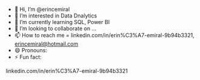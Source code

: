 - 👋 Hi, I’m @erincemiral
- 👀 I’m interested in Data Dnalytics
- 🌱 I’m currently learning SQL, Power BI
- 💞️ I’m looking to collaborate on ...
- 📫 How to reach me = linkedin.com/in/erin%C3%A7-emiral-9b94b3321, erincemiral@hotmail.com
- 😄 Pronouns: 
- ⚡ Fun fact: 

<!---
erincemiral/erincemiral is a ✨ special ✨ repository because its `README.md` (this file) appears on your GitHub profile.
You can click the Preview link to take a look at your changes.
---> linkedin.com/in/erin%C3%A7-emiral-9b94b3321
